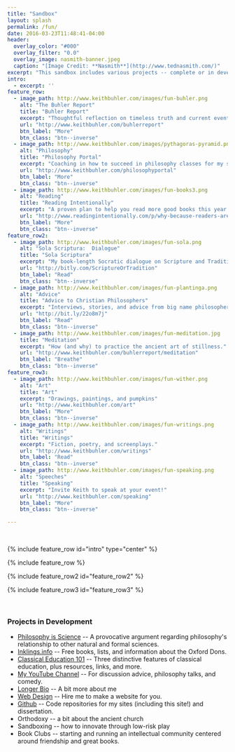 ```yaml
---
title: "Sandbox"
layout: splash
permalink: /fun/
date: 2016-03-23T11:48:41-04:00
header:
  overlay_color: "#000"
  overlay_filter: "0.0"
  overlay_image: nasmith-banner.jpeg
  caption: "[Image Credit: **Nasmith**](http://www.tednasmith.com/)"
excerpt: "This sandbox includes various projects -- complete or in development -- that I am playing with. Enjoy!"
intro: 
  - excerpt: ''
feature_row:
  - image_path: http://www.keithbuhler.com/images/fun-buhler.png
    alt: "The Buhler Report"
    title: "Buhler Report"
    excerpt: "Thoughtful reflection on timeless truth and current events."
    url: "http://www.keithbuhler.com/buhlerreport"
    btn_label: "More"
    btn_class: "btn--inverse"
  - image_path: http://www.keithbuhler.com/images/pythagoras-pyramid.png
    alt: "Philosophy"
    title: "Philosophy Portal"
    excerpt: "Coaching in how to succeed in philosophy classes for my students and others who might be interested."
    url: "http://www.keithbuhler.com/philosophyportal"
    btn_label: "More"
    btn_class: "btn--inverse"
  - image_path: http://www.keithbuhler.com/images/fun-books3.png
    alt: "Reading"
    title: "Reading Intentionally"
    excerpt: "A proven plan to help you read more good books this year."
    url: "http://www.readingintentionally.com/p/why-because-readers-are-leaders.html"
    btn_label: "More"
    btn_class: "btn--inverse"
feature_row2:
  - image_path: http://www.keithbuhler.com/images/fun-sola.png
    alt: "Sola Scriptura:  Dialogue"
    title: "Sola Scriptura"
    excerpt: "My book-length Socratic dialogue on Scripture and Tradition for Catholics, Protestants, and the utterly confused."
    url: "http://bitly.com/ScriptureOrTradition"
    btn_label: "Read"
    btn_class: "btn--inverse"
  - image_path: http://www.keithbuhler.com/images/fun-plantinga.png
    alt: "Advice"
    title: "Advice to Christian Philosophers"
    excerpt: "Interviews, stories, and advice from big name philosophers."
    url: "http://bit.ly/22o8m7j"
    btn_label: "Read"
    btn_class: "btn--inverse"
  - image_path: http://www.keithbuhler.com/images/fun-meditation.jpg
    title: "Meditation"
    excerpt: "How (and why) to practice the ancient art of stillness."
    url: "http://www.keithbuhler.com/buhlerreport/meditation"
    btn_label: "Breathe"
    btn_class: "btn--inverse"
feature_row3:
  - image_path: http://www.keithbuhler.com/images/fun-wither.png
    alt: "Art"
    title: "Art"
    excerpt: "Drawings, paintings, and pumpkins"
    url: "http://www.keithbuhler.com/art"
    btn_label: "More"
    btn_class: "btn--inverse"
  - image_path: http://www.keithbuhler.com/images/fun-writings.png
    alt: "Writings"
    title: "Writings"
    excerpt: "Fiction, poetry, and screenplays."
    url: "http://www.keithbuhler.com/writings"
    btn_label: "Read"
    btn_class: "btn--inverse"
  - image_path: http://www.keithbuhler.com/images/fun-speaking.png
    alt: "Speeches"
    title: "Speaking"
    excerpt: "Invite Keith to speak at your event!"
    url: "http://www.keithbuhler.com/speaking"
    btn_label: "More"
    btn_class: "btn--inverse"

---
```


<br>

{% include feature_row id="intro" type="center" %}

{% include feature_row %}

{% include feature_row2 id="feature_row2" %}

{% include feature_row3 id="feature_row3" %}

<br>

### Projects in Development

- [Philosophy is Science](http://www.philosophyisscience.com/) -- A provocative argument regarding philosophy's relationship to other natural and formal sciences.
- [Inklings.info](http://www.inklings.info) -- Free books, lists, and information about the Oxford Dons.
- [Classical Education 101](http://www.keithbuhler.com/buhlerreport/classical-education) -- Three distinctive features of classical education, plus resources, links, and more.
- [My YouTube Channel](http://bit.ly/keithbuhler_youtube) -- For discussion advice, philosophy talks, and comedy.
- [Longer Bio](http://www.keithbuhler.com/buhlerreport/bio) -- A bit more about me
- [Web Design](/sites) -- Hire me to make a website for you.
- [Github](http://bit.ly/keithbuhlergithub) -- Code repositories for my sites (including this site!) and dissertation.
- Orthodoxy -- a bit about the ancient church
- Sandboxing -- how to innovate through low-risk play
- Book Clubs -- starting and running an intellectual community centered around friendship and great books.





